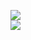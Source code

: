 [![](https://img.shields.io/badge/Made%20With-Github%20Spray-lightgrey.svg?style=for-the-badge&logo=github)](https://github.com/Annihil/github-spray#2570)  
[![](https://i.imgur.com/2DrTn0Z.gif)](https://github.com/Annihil/github-spray)